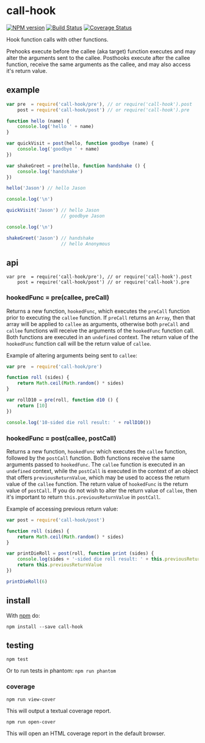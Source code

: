 # call-hook

[![NPM version](https://badge.fury.io/js/call-hook.png)](http://badge.fury.io/js/call-hook)
[![Build Status](https://travis-ci.org/jasonpincin/call-hook.svg?branch=master)](https://travis-ci.org/jasonpincin/call-hook)
[![Coverage Status](https://coveralls.io/repos/jasonpincin/call-hook/badge.png?branch=master)](https://coveralls.io/r/jasonpincin/call-hook?branch=master)

Hook function calls with other functions. 

Prehooks execute before the callee (aka target) function executes and may 
alter the arguments sent to the callee. Posthooks execute after the 
callee function, receive the same arguments as the callee, and may 
also access it's return value.

## example

```javascript
var pre  = require('call-hook/pre'), // or require('call-hook').post
    post = require('call-hook/post') // or require('call-hook').pre

function hello (name) {
    console.log('hello ' + name)
}

var quickVisit = post(hello, function goodbye (name) {
    console.log('goodbye ' + name)
})

var shakeGreet = pre(hello, function handshake () {
    console.log('handshake')
})

hello('Jason') // hello Jason

console.log('\n')

quickVisit('Jason') // hello Jason
                    // goodbye Jason

console.log('\n')

shakeGreet('Jason') // handshake
                    // hello Anonymous
```

## api

```
var pre  = require('call-hook/pre'), // or require('call-hook').post
    post = require('call-hook/post') // or require('call-hook').pre
```

### hookedFunc = pre(callee, preCall)

Returns a new function, `hookedFunc`, which executes the `preCall` function 
prior to executing the `callee` function. If `preCall` returns an `Array`, then 
that array will be applied to `callee` as arguments, otherwise both `preCall` 
and `callee` functions will receive the arguments of the `hookedFunc` function 
call. Both functions are executed in an `undefined` context. The return value of 
the `hookedFunc` function call will be the return value of `callee`.

Example of altering arguments being sent to `callee`:

```javascript
var pre  = require('call-hook/pre')

function roll (sides) {
    return Math.ceil(Math.random() * sides)
}

var rollD10 = pre(roll, function d10 () {
    return [10]
})

console.log('10-sided die roll result: ' + rollD10())
```

### hookedFunc = post(callee, postCall)

Returns a new function, `hookedFunc` which executes the `callee` function, followed 
by the `postCall` function. Both functions receive the same arguments passed to 
`hookedFunc`. The `callee` function is executed in an `undefined` context, while 
the `postCall` is executed in the context of an object that offers `previousReturnValue`, 
which may be used to access the return value of the `callee` function. The
return value of `hookedFunc` is the return value of `postCall`. If you do not
wish to alter the return value of `callee`, then it's important to return
`this.previousReturnValue` in `postCall`.

Example of accessing previous return value:

```javascript
var post = require('call-hook/post')

function roll (sides) {
    return Math.ceil(Math.random() * sides)
}

var printDieRoll = post(roll, function print (sides) {
    console.log(sides + '-sided die roll result: ' + this.previousReturnValue)
    return this.previousReturnValue
})

printDieRoll(6)
```


## install

With [npm](https://npmjs.org) do:

```
npm install --save call-hook
```

## testing

`npm test`

Or to run tests in phantom: `npm run phantom`

### coverage

`npm run view-cover`

This will output a textual coverage report.

`npm run open-cover`

This will open an HTML coverage report in the default browser.
